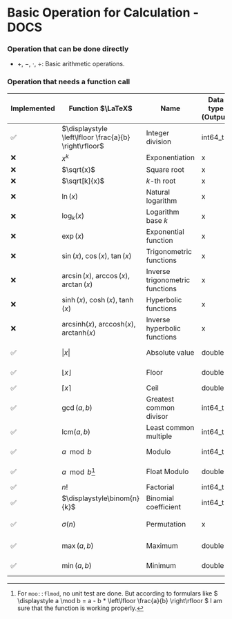 # Basic Operation for Calculation - DOCS

### Operation that can be done directly

- $+$, $-$, $\cdot$, $\div$: Basic arithmetic operations.

### Operation that needs a function call

| Implemented | Function $\LaTeX$                                                   | Name                            | Data type (Output) | Data type (Input) | Unit Test | Function Call                                                | Supported Api |
|-------------|---------------------------------------------------------------------|---------------------------------|--------------------|-------------------|-----------|--------------------------------------------------------------|---------------|
| ✅           | $\displaystyle \left\lfloor \frac{a}{b} \right\rfloor$              | Integer division                | int64_t            | double, double    | ✅         | `moo::idiv`                                                  | Java, Python  |
| ❌           | $x^k$                                                               | Exponentiation                  | x                  | x, x              | ❌         | `moo::pow`                                                   |               |
| ❌           | $\sqrt{x}$                                                          | Square root                     | x                  | x                 | ❌         | `moo::sqrt`                                                  |               |
| ❌           | $\sqrt[k]{x}$                                                       | $k$-th root                     | x                  | x, x              | ❌         | `moo::sqrtk`                                                 |               |
| ❌           | $\ln(x)$                                                            | Natural logarithm               | x                  | x                 | ❌         | `moo::ln`                                                    |               |
| ❌           | $\log_k(x)$                                                         | Logarithm base $k$              | x                  | x, x              | ❌         | `moo::log`                                                   |               |
| ❌           | $\exp(x)$                                                           | Exponential function            | x                  | x                 | ❌         | `moo::exp`                                                   |               |
| ❌           | $\sin(x)$, $\cos(x)$, $\tan(x)$                                     | Trigonometric functions         | x                  | x                 | ❌         | `mod::sin`, etc.                                             |               |
| ❌           | $\arcsin(x)$, $\arccos(x)$, $\arctan(x)$                            | Inverse trigonometric functions | x                  | x                 | ❌         |                                                              |               |
| ❌           | $\sinh(x)$, $\cosh(x)$, $\tanh(x)$                                  | Hyperbolic functions            | x                  | x                 | ❌         |                                                              |               |
| ❌           | $\mathrm{arcsinh}(x)$, $\mathrm{arccosh}(x)$, $\mathrm{arctanh}(x)$ | Inverse hyperbolic functions    | x                  | x                 | ❌         |                                                              |               |
| ✅           | $\vert x \vert$                                                     | Absolute value                  | double             | double            | ✅         | `moo::absolute`                                              | Java, Python  |
| ✅           | $\lfloor x \rfloor$                                                 | Floor                           | double             | double            | ✅         | `moo::floor`                                                 | Java, Python  |
| ✅           | $\lceil x \rceil$                                                   | Ceil                            | double             | double            | ✅         | `moo::ceil`                                                  |               |
| ✅           | $\gcd(a, b)$                                                        | Greatest common divisor         | int64_t            | int64_t, int64_t  | ✅         | `moo::gcd`                                                   |               |
| ✅           | $\mathrm{lcm}(a, b)$                                                | Least common multiple           | int64_t            | int64_t, int64_t  | ✅         | `moo::lcm`                                                   |               |
| ✅           | $a \mod b$                                                          | Modulo                          | int64_t            | int64_t, int64_t  | ✅         | `moo::mod`                                                   |               |
| ✅           | $a \mod b$[^1]                                                      | Float Modulo                    | double             | double, double    | ✅         | `moo::flmod`                                                 |               |
| ✅           | $n!$                                                                | Factorial                       | int64_t            | int               | ✅         | `moo::fac`                                                   |               |
| ✅           | $\displaystyle\binom{n}{k}$                                         | Binomial coefficient            | int64_t            | int64_t, int64_t  | ✅         | `moo::binom`                                                 |               |
| ✅           | $\displaystyle\sigma(n)$                                            | Permutation                     | x                  | x                 | ❌         | `moo::permutation` `moo::fpermutation` `moo::genpermutation` |               |
| ✅           | $\max(a,b)$                                                         | Maximum                         | double             | double, double    | ✅         | `moo::max`                                                   |               |
| ✅           | $\min(a,b)$                                                         | Minimum                         | double             | double, double    | ✅         | `moo::min`                                                   |               |

[^1]: For `moo::flmod`, no unit test are done. But according to formulars
like $ \displaystyle a \mod b = a - b * \left\lfloor \frac{a}{b} \right\rfloor $ I am sure that the function is working
properly.